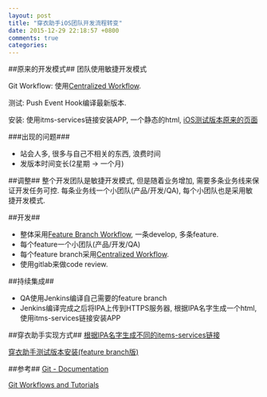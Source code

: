 ```yaml
---
layout: post
title: "穿衣助手iOS团队开发流程转变"
date: 2015-12-29 22:18:57 +0800
comments: true
categories: 
---
```


##原来的开发模式##
团队使用敏捷开发模式

Git Workflow: 使用[Centralized Workflow](https://www.atlassian.com/git/tutorials/comparing-workflows/centralized-workflow).

测试: Push Event Hook编译最新版本.

安装: 使用itms-services链接安装APP, 一个静态的html, [iOS测试版本原来的页面](https://ios.ichuanyi.me/)

<!--more-->

###出现的问题###

 - 站会人多, 很多与自己不相关的东西, 浪费时间
 - 发版本时间变长(2星期 -> 一个月)

##调整##
整个开发团队是敏捷开发模式, 但是随着业务增加, 需要多条业务线来保证开发任务可控.
 每条业务线一个小团队(产品/开发/QA), 每个小团队也是采用敏捷开发模式.

##开发##

 - 整体采用[Feature Branch Workflow](https://www.atlassian.com/git/tutorials/comparing-workflows/feature-branch-workflow), 一条develop, 多条feature.
 - 每个feature一个小团队(产品/开发/QA)
 - 每个feature branch采用[Centralized Workflow](https://www.atlassian.com/git/tutorials/comparing-workflows/centralized-workflow).
 - 使用gitlab来做code review.

##持续集成##

 - QA使用Jenkins编译自己需要的feature branch
 - Jenkins编译完成之后将IPA上传到HTTPS服务器, 根据IPA名字生成一个html, 使用itms-services链接安装APP

##穿衣助手实现方式##
[根据IPA名字生成不同的items-services链接](https://github.com/lvpengwei/iOS-download-manifest)

[穿衣助手测试版本安装(feature branch版)](https://ios.ichuanyi.me/feature/iPhone/html/index.html)


##参考##
[Git - Documentation](https://git-scm.com/doc)

[Git Workflows and Tutorials](https://www.atlassian.com/git/tutorials/comparing-workflows/)